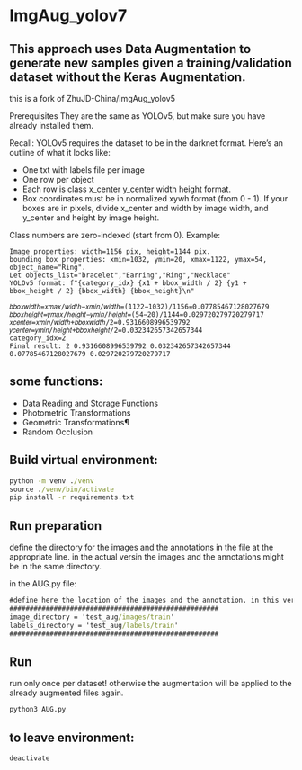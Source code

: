 ﻿# ImgAug_yolov7
## This approach uses Data Augmentation to generate new samples given a training/validation dataset without the Keras Augmentation.

this is a fork of ZhuJD-China/ImgAug_yolov5

Prerequisites
They are the same as YOLOv5, but make sure you have already installed them.

Recall: YOLOv5 requires the dataset to be in the darknet format. Here’s an outline of what it looks like:
- One txt with labels file per image
- One row per object
- Each row is class x_center y_center width height format.
- Box coordinates must be in normalized xywh format (from 0 - 1). If your boxes are in pixels, divide x_center and width by image width, and y_center and height by image height.

Class numbers are zero-indexed (start from 0).
    Example:
    
    Image properties: width=1156 pix, height=1144 pix.
    bounding box properties: xmin=1032, ymin=20, xmax=1122, ymax=54, object_name="Ring".
    Let objects_list="bracelet","Earring","Ring","Necklace"
    YOLOv5 format: f"{category_idx} {x1 + bbox_width / 2} {y1 + bbox_height / 2} {bbox_width} {bbox_height}\n"

    𝑏𝑏𝑜𝑥𝑤𝑖𝑑𝑡ℎ=𝑥𝑚𝑎𝑥/𝑤𝑖𝑑𝑡ℎ−𝑥𝑚𝑖𝑛/𝑤𝑖𝑑𝑡ℎ=(1122−1032)/1156=0.07785467128027679 
    𝑏𝑏𝑜𝑥ℎ𝑒𝑖𝑔ℎ𝑡=𝑦𝑚𝑎𝑥/ℎ𝑒𝑖𝑔ℎ𝑡−𝑦𝑚𝑖𝑛/ℎ𝑒𝑖𝑔ℎ𝑡=(54−20)/1144=0.029720279720279717 
    𝑥𝑐𝑒𝑛𝑡𝑒𝑟=𝑥𝑚𝑖𝑛/𝑤𝑖𝑑𝑡ℎ+𝑏𝑏𝑜𝑥𝑤𝑖𝑑𝑡ℎ/2=0.9316608996539792 
    𝑦𝑐𝑒𝑛𝑡𝑒𝑟=𝑦𝑚𝑖𝑛/ℎ𝑒𝑖𝑔ℎ𝑡+𝑏𝑏𝑜𝑥ℎ𝑒𝑖𝑔ℎ𝑡/2=0.032342657342657344 
    category_idx=2
    Final result: 2 0.9316608996539792 0.032342657342657344 0.07785467128027679 0.029720279720279717

## some functions:
* Data Reading and Storage Functions
* Photometric Transformations
* Geometric Transformations¶
* Random Occlusion

## Build virtual environment:
```bat
python -m venv ./venv
source ./venv/bin/activate
pip install -r requirements.txt
```
## Run preparation
define the directory for the images and the annotations in the file at the appropriate line.
in the actual versin the images and the annotations might be in the same directory.

in the AUG.py file:
```bat
#define here the location of the images and the annotation. in this version they might be in the same directory
####################################################
image_directory = 'test_aug/images/train'
labels_directory = 'test_aug/labels/train'
####################################################
```
## Run

run only once per dataset! otherwise the augmentation will be applied to the already augmented files again.

```bat
python3 AUG.py
```

## to leave environment:
```bat
deactivate
```

